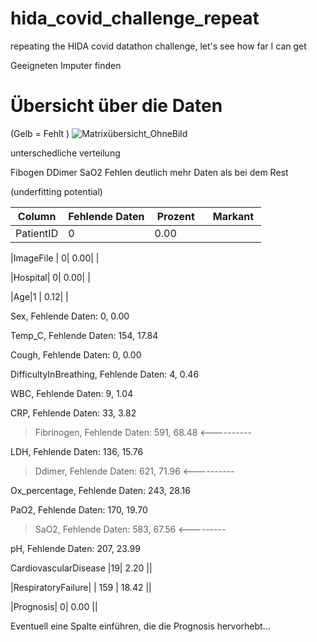 # hida_covid_challenge_repeat
 repeating the HIDA covid datathon challenge, let's see how far I can get

Geeigneten Imputer finden


# Übersicht über die Daten 

(Gelb = Fehlt )
![Matrixübersicht_OhneBild](https://user-images.githubusercontent.com/57065083/128595496-d45512fa-8a1e-4951-8b9d-32d6b3270e90.png)

unterschedliche verteilung 

Fibogen
DDimer
SaO2
Fehlen deutlich mehr Daten als bei dem Rest 

(underfitting potential)

| Column   |  Fehlende Daten| Prozent |  Markant |
| ---------| ---------------|---------|----------|
|PatientID |  0 |  0.00 | |

|ImageFile |  0|  0.00| |

|Hospital|  0|  0.00|  |

|Age|1 | 0.12| |

Sex,                    Fehlende Daten: 0,  0.00

Temp_C,                 Fehlende Daten: 154,  17.84

Cough,                  Fehlende Daten: 0,  0.00

DifficultyInBreathing,  Fehlende Daten: 4,  0.46

WBC,  Fehlende Daten: 9,  1.04

CRP,  Fehlende Daten: 33,  3.82

>Fibrinogen,  Fehlende Daten: 591,  68.48      <----------
>
LDH,  Fehlende Daten: 136,  15.76

>Ddimer,  Fehlende Daten: 621,  71.96      <----------

Ox_percentage,  Fehlende Daten: 243,  28.16

PaO2,  Fehlende Daten: 170,  19.70

>SaO2,  Fehlende Daten: 583,  67.56        <---------

pH,  Fehlende Daten: 207,  23.99       

CardiovascularDisease |19|  2.20 ||

|RespiratoryFailure|  | 159 | 18.42 ||

|Prognosis| 0| 0.00 ||


Eventuell eine Spalte einführen, die die Prognosis hervorhebt...

